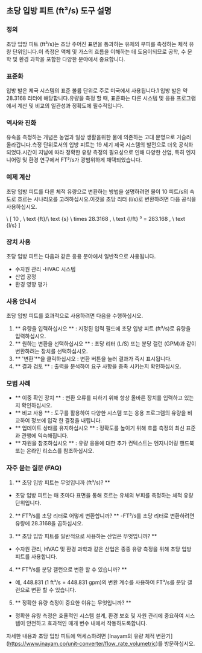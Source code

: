 ## 초당 입방 피트 (ft³/s) 도구 설명

### 정의
초당 입방 피트 (ft³/s)는 초당 주어진 표면을 통과하는 유체의 부피를 측정하는 체적 유량 단위입니다.이 측정은 액체 및 가스의 흐름을 이해하는 데 도움이되므로 공학, 수 문학 및 환경 과학을 포함한 다양한 분야에서 중요합니다.

### 표준화
입방 발은 제국 시스템의 표준 볼륨 단위로 주로 미국에서 사용됩니다.1 입방 발은 약 28.3168 리터에 해당합니다.유량을 측정 할 때, 표준화는 다른 시스템 및 응용 프로그램에서 계산 및 비교의 일관성과 정확도에 필수적입니다.

### 역사와 진화
유속을 측정하는 개념은 농업과 일상 생활을위한 물에 의존하는 고대 문명으로 거슬러 올라갑니다.측정 단위로서의 입방 피트는 19 세기 제국 시스템의 발전으로 더욱 공식화되었다.시간이 지남에 따라 정확한 유량 측정의 필요성으로 인해 다양한 산업, 특히 엔지니어링 및 환경 연구에서 FT³/s가 광범위하게 채택되었습니다.

### 예제 계산
초당 입방 피트를 다른 체적 유량으로 변환하는 방법을 설명하려면 물이 10 피트/s의 속도로 흐르는 시나리오를 고려하십시오.이것을 초당 리터 (l/s)로 변환하려면 다음 공식을 사용하십시오.

\ [
10 \, \ text {ft}/\ text {s} \ times 28.3168 \, \ text {l/ft} ³ = 283.168 \, \ text {l/s}
\]

### 장치 사용
초당 입방 피트는 다음과 같은 응용 분야에서 일반적으로 사용됩니다.
- 수자원 관리
-HVAC 시스템
- 산업 공정
- 환경 영향 평가

### 사용 안내서
초당 입방 피트를 효과적으로 사용하려면 다음을 수행하십시오.
1. ** 유량을 입력하십시오 ** : 지정된 입력 필드에 초당 입방 피트 (ft³/s)로 유량을 입력하십시오.
2. ** 원하는 변환을 선택하십시오 ** : 초당 리터 (L/S) 또는 분당 갤런 (GPM)과 같이 변환하려는 장치를 선택하십시오.
3. ** '변환'**을 클릭하십시오 : 변환 버튼을 눌러 결과가 즉시 표시됩니다.
4. ** 결과 검토 ** : 출력을 분석하여 요구 사항을 충족 시키는지 확인하십시오.

### 모범 사례
- ** 이중 확인 장치 ** : 변환 오류를 피하기 위해 항상 올바른 장치를 입력하고 있는지 확인하십시오.
- ** 비교 사용 ** : 도구를 활용하여 다양한 시스템 또는 응용 프로그램의 유량을 비교하여 정보에 입각 한 결정을 내립니다.
- ** 업데이트 상태를 유지하십시오 ** : 정확도를 높이기 위해 흐름 측정의 최신 표준과 관행에 익숙해집니다.
- ** 자원을 참조하십시오 ** : 유량 응용에 대한 추가 컨텍스트는 엔지니어링 핸드북 또는 온라인 리소스를 참조하십시오.

### 자주 묻는 질문 (FAQ)

1. ** 초당 입방 피트는 무엇입니까 (ft³/s)? **
- 초당 입방 피트는 매 초마다 표면을 통해 흐르는 유체의 부피를 측정하는 체적 유량 단위입니다.

2. ** FT³/s를 초당 리터로 어떻게 변환합니까? **
-FT³/s를 초당 리터로 변환하려면 유량에 28.3168을 곱하십시오.

3. ** 초당 입방 피트를 일반적으로 사용하는 산업은 무엇입니까? **
- 수자원 관리, HVAC 및 환경 과학과 같은 산업은 종종 유량 측정을 위해 초당 입방 피트를 사용합니다.

4. ** FT³/s를 분당 갤런으로 변환 할 수 있습니까? **
- 예, 448.831 (1 ft³/s = 448.831 gpm)의 변환 계수를 사용하여 FT³/s를 분당 갤런으로 변환 할 수 있습니다.

5. ** 정확한 유량 측정이 중요한 이유는 무엇입니까? **
- 정확한 유량 측정은 효율적인 시스템 설계, 환경 보호 및 자원 관리에 중요하여 시스템이 안전하고 효과적인 매개 변수 내에서 작동하도록합니다.

자세한 내용과 초당 입방 피트에 액세스하려면 [Inayam의 유량 체적 변환기] (https://www.inayam.co/unit-converter/flow_rate_volumetric)를 방문하십시오.
